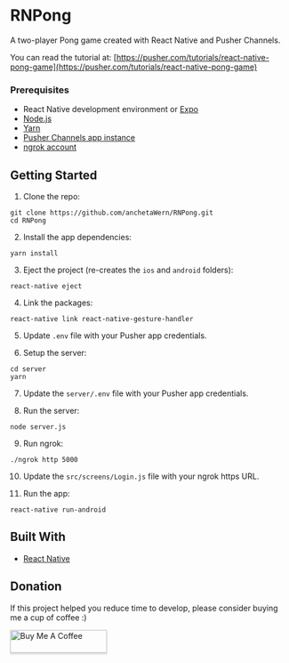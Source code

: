 # RNPong
A two-player Pong game created with React Native and Pusher Channels.

You can read the tutorial at: [https://pusher.com/tutorials/react-native-pong-game](https://pusher.com/tutorials/react-native-pong-game)

### Prerequisites

- React Native development environment or [Expo](https://expo.io/)
- [Node.js](https://nodejs.org/en/)
- [Yarn](https://yarnpkg.com/en/)
- [Pusher Channels app instance](https://pusher.com/channels)
- [ngrok account](https://ngrok.com/)

## Getting Started

1. Clone the repo:

```
git clone https://github.com/anchetaWern/RNPong.git
cd RNPong
```

2. Install the app dependencies:

```
yarn install
```

3. Eject the project (re-creates the `ios` and `android` folders):

```
react-native eject
```

4. Link the packages:

```
react-native link react-native-gesture-handler
```

5. Update `.env` file with your Pusher app credentials.

6. Setup the server:

```
cd server
yarn
```

7. Update the `server/.env` file with your Pusher app credentials.

8. Run the server:

```
node server.js
```

9. Run ngrok:

```
./ngrok http 5000
```

10. Update the `src/screens/Login.js` file with your ngrok https URL.

11. Run the app:

```
react-native run-android
```


## Built With

* [React Native](http://facebook.github.io/react-native/)

## Donation

If this project helped you reduce time to develop, please consider buying me a cup of coffee :)

<a href="https://www.buymeacoffee.com/wernancheta" target="_blank"><img src="https://www.buymeacoffee.com/assets/img/custom_images/orange_img.png" alt="Buy Me A Coffee" style="height: 41px !important;width: 174px !important;box-shadow: 0px 3px 2px 0px rgba(190, 190, 190, 0.5) !important;-webkit-box-shadow: 0px 3px 2px 0px rgba(190, 190, 190, 0.5) !important;" ></a>
